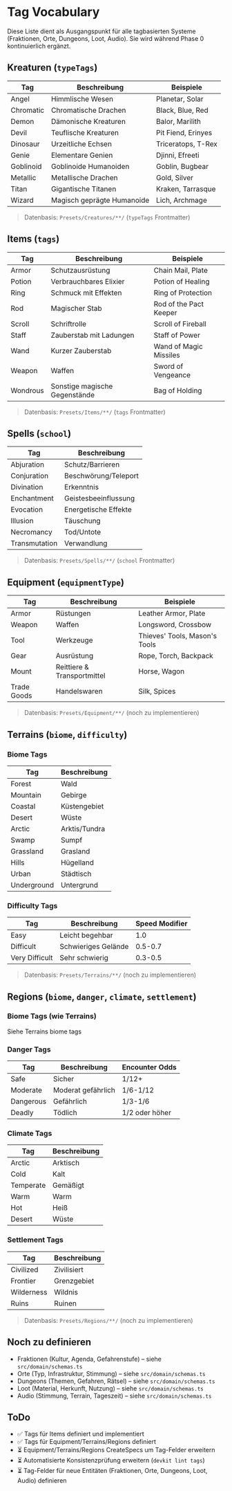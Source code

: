 # Tag Vocabulary

Diese Liste dient als Ausgangspunkt für alle tagbasierten Systeme (Fraktionen, Orte, Dungeons, Loot, Audio).
Sie wird während Phase 0 kontinuierlich ergänzt.

## Kreaturen (`typeTags`)
| Tag        | Beschreibung              | Beispiele |
|------------|---------------------------|-----------|
| Angel      | Himmlische Wesen          | Planetar, Solar |
| Chromatic  | Chromatische Drachen      | Black, Blue, Red |
| Demon      | Dämonische Kreaturen      | Balor, Marilith |
| Devil      | Teuflische Kreaturen      | Pit Fiend, Erinyes |
| Dinosaur   | Urzeitliche Echsen        | Triceratops, T-Rex |
| Genie      | Elementare Genien         | Djinni, Efreeti |
| Goblinoid  | Goblinoide Humanoiden     | Goblin, Bugbear |
| Metallic   | Metallische Drachen       | Gold, Silver |
| Titan      | Gigantische Titanen       | Kraken, Tarrasque |
| Wizard     | Magisch geprägte Humanoide| Lich, Archmage |

> Datenbasis: `Presets/Creatures/**/` (`typeTags` Frontmatter)

## Items (`tags`)
| Tag      | Beschreibung                | Beispiele |
|----------|-----------------------------|-----------|
| Armor    | Schutzausrüstung            | Chain Mail, Plate |
| Potion   | Verbrauchbares Elixier      | Potion of Healing |
| Ring     | Schmuck mit Effekten        | Ring of Protection |
| Rod      | Magischer Stab              | Rod of the Pact Keeper |
| Scroll   | Schriftrolle                | Scroll of Fireball |
| Staff    | Zauberstab mit Ladungen     | Staff of Power |
| Wand     | Kurzer Zauberstab           | Wand of Magic Missiles |
| Weapon   | Waffen                      | Sword of Vengeance |
| Wondrous | Sonstige magische Gegenstände| Bag of Holding |

> Datenbasis: `Presets/Items/**/` (`tags` Frontmatter)

## Spells (`school`)
| Tag          | Beschreibung         |
|--------------|----------------------|
| Abjuration   | Schutz/Barrieren     |
| Conjuration  | Beschwörung/Teleport |
| Divination   | Erkenntnis           |
| Enchantment  | Geistesbeeinflussung |
| Evocation    | Energetische Effekte |
| Illusion     | Täuschung            |
| Necromancy   | Tod/Untote           |
| Transmutation| Verwandlung          |

> Datenbasis: `Presets/Spells/**/` (`school` Frontmatter)

## Equipment (`equipmentType`)
| Tag           | Beschreibung              | Beispiele |
|---------------|---------------------------|-----------|
| Armor         | Rüstungen                 | Leather Armor, Plate |
| Weapon        | Waffen                    | Longsword, Crossbow |
| Tool          | Werkzeuge                 | Thieves' Tools, Mason's Tools |
| Gear          | Ausrüstung                | Rope, Torch, Backpack |
| Mount         | Reittiere & Transportmittel | Horse, Wagon |
| Trade Goods   | Handelswaren              | Silk, Spices |

> Datenbasis: `Presets/Equipment/**/` (noch zu implementieren)

## Terrains (`biome`, `difficulty`)
### Biome Tags
| Tag        | Beschreibung              |
|------------|---------------------------|
| Forest     | Wald                      |
| Mountain   | Gebirge                   |
| Coastal    | Küstengebiet              |
| Desert     | Wüste                     |
| Arctic     | Arktis/Tundra             |
| Swamp      | Sumpf                     |
| Grassland  | Grasland                  |
| Hills      | Hügelland                 |
| Urban      | Städtisch                 |
| Underground| Untergrund                |

### Difficulty Tags
| Tag            | Beschreibung        | Speed Modifier |
|----------------|---------------------|----------------|
| Easy           | Leicht begehbar     | 1.0            |
| Difficult      | Schwieriges Gelände | 0.5-0.7        |
| Very Difficult | Sehr schwierig      | 0.3-0.5        |

> Datenbasis: `Presets/Terrains/**/` (noch zu implementieren)

## Regions (`biome`, `danger`, `climate`, `settlement`)
### Biome Tags (wie Terrains)
Siehe Terrains biome tags

### Danger Tags
| Tag        | Beschreibung           | Encounter Odds |
|------------|------------------------|----------------|
| Safe       | Sicher                 | 1/12+          |
| Moderate   | Moderat gefährlich     | 1/6-1/12       |
| Dangerous  | Gefährlich             | 1/3-1/6        |
| Deadly     | Tödlich                | 1/2 oder höher |

### Climate Tags
| Tag        | Beschreibung |
|------------|--------------|
| Arctic     | Arktisch     |
| Cold       | Kalt         |
| Temperate  | Gemäßigt     |
| Warm       | Warm         |
| Hot        | Heiß         |
| Desert     | Wüste        |

### Settlement Tags
| Tag         | Beschreibung       |
|-------------|--------------------|
| Civilized   | Zivilisiert        |
| Frontier    | Grenzgebiet        |
| Wilderness  | Wildnis            |
| Ruins       | Ruinen             |

> Datenbasis: `Presets/Regions/**/` (noch zu implementieren)

## Noch zu definieren
- Fraktionen (Kultur, Agenda, Gefahrenstufe) – siehe `src/domain/schemas.ts`
- Orte (Typ, Infrastruktur, Stimmung) – siehe `src/domain/schemas.ts`
- Dungeons (Themen, Gefahren, Rätsel) – siehe `src/domain/schemas.ts`
- Loot (Material, Herkunft, Nutzung) – siehe `src/domain/schemas.ts`
- Audio (Stimmung, Terrain, Tageszeit) – siehe `src/domain/schemas.ts`

## ToDo
- ✅ Tags für Items definiert und implementiert
- ✅ Tags für Equipment/Terrains/Regions definiert
- ⏳ Equipment/Terrains/Regions CreateSpecs um Tag-Felder erweitern
- ⏳ Automatisierte Konsistenzprüfung erweitern (`devkit lint tags`)
- ⏳ Tag-Felder für neue Entitäten (Fraktionen, Orte, Dungeons, Loot, Audio) definieren
